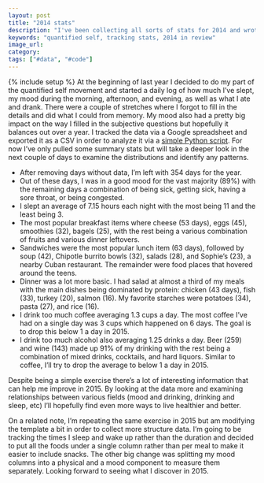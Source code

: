 ```yaml
---
layout: post
title: "2014 stats"
description: "I've been collecting all sorts of stats for 2014 and wrote a quick Python script to get some quick insights. The goal is to help me identify patterns and strive to live better."
keywords: "quantified self, tracking stats, 2014 in review"
image_url:
category:
tags: ["#data", "#code"]
---
```

{% include setup %}
At the beginning of last year I decided to do my part of the quantified self movement and started a daily log of how much I’ve slept, my mood during the morning, afternoon, and evening, as well as what I ate and drank. There were a couple of stretches where I forgot to fill in the details and did what I could from memory. My mood also had a pretty big impact on the way I filled in the subjective questions but hopefully it balances out over a year. I tracked the data via a Google spreadsheet and exported it as a CSV in order to analyze it via a <a href="https://gist.github.com/dangoldin/14906d4f863cd83f3008" target="_blank">simple Python script</a>. For now I’ve only pulled some summary stats but will take a deeper look in the next couple of days to examine the distributions and identify any patterns.

- After removing days without data, I’m left with 354 days for the year.
- Out of these days, I was in a good mood for the vast majority (89%) with the remaining days a combination of being sick, getting sick, having a sore throat, or being congested.
- I slept an average of 7.15 hours each night with the most being 11 and the least being 3.
- The most popular breakfast items where cheese (53 days), eggs (45), smoothies (32), bagels (25), with the rest being a various combination of fruits and various dinner leftovers.
- Sandwiches were the most popular lunch item (63 days), followed by soup (42), Chipotle burrito bowls (32), salads (28), and Sophie’s (23), a nearby Cuban restaurant. The remainder were food places that hovered around the teens.
- Dinner was a lot more basic. I had salad at almost a third of my meals with the main dishes being dominated by protein: chicken (43 days), fish (33), turkey (20), salmon (16). My favorite starches were potatoes (34), pasta (27), and rice (16).
- I drink too much coffee averaging 1.3 cups a day. The most coffee I’ve had on a single day was 3 cups which happened on 6 days. The goal is to drop this below 1 a day in 2015.
- I drink too much alcohol also averaging 1.25 drinks a day. Beer (259) and wine (143) made up 91% of my drinking with the rest being a combination of mixed drinks, cocktails, and hard liquors. Similar to coffee, I’ll try to drop the average to below 1 a day in 2015.

Despite being a simple exercise there’s a lot of interesting information that can help me improve in 2015. By looking at the data more and examining relationships between various fields (mood and drinking, drinking and sleep, etc) I’ll hopefully find even more ways to live healthier and better.

On a related note, I’m repeating the same exercise in 2015 but am modifying the template a bit in order to collect more structure data. I’m going to be tracking the times I sleep and wake up rather than the duration and decided to put all the foods under a single column rather than per meal to make it easier to include snacks. The other big change was splitting my mood columns into a physical and a mood component to measure them separately. Looking forward to seeing what I discover in 2015.